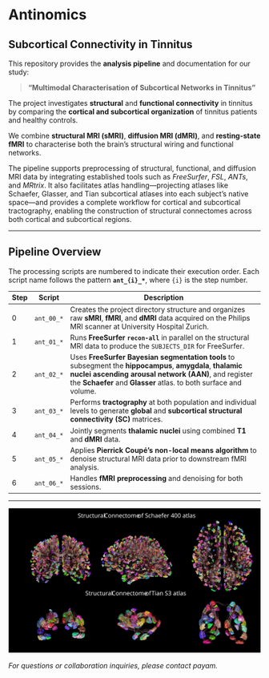 # Antinomics

## Subcortical Connectivity in Tinnitus

This repository provides the **analysis pipeline** and documentation for our study:

> **“Multimodal Characterisation of Subcortical Networks in Tinnitus”**

The project investigates **structural** and **functional connectivity** in tinnitus by comparing the **cortical and subcortical organization** of tinnitus patients and healthy controls.

We combine **structural MRI (sMRI)**, **diffusion MRI (dMRI)**, and **resting-state fMRI** to characterise both the brain’s structural wiring and functional networks.

The pipeline supports preprocessing of structural, functional, and diffusion MRI data by integrating established tools such as *FreeSurfer*, *FSL*, *ANTs*, and *MRtrix*. It also facilitates atlas handling—projecting atlases like Schaefer, Glasser, and Tian subcortical atlases into each subject’s native space—and provides a complete workflow for cortical and subcortical tractography, enabling the construction of structural connectomes across both cortical and subcortical regions.

---

## Pipeline Overview

The processing scripts are numbered to indicate their execution order. Each script name follows the pattern **`ant_{i}_*`**, where `{i}` is the step number.

| Step | Script      | Description |
|------|------------|------------|
| 0    | `ant_00_*` | Creates the project directory structure and organizes raw **sMRI**, **fMRI**, and **dMRI** data acquired on the Philips MRI scanner at University Hospital Zurich. |
| 1    | `ant_01_*` | Runs **FreeSurfer `recon-all`** in parallel on the structural MRI data to produce the `SUBJECTS_DIR` for FreeSurfer. |
| 2    | `ant_02_*` | Uses **FreeSurfer Bayesian segmentation tools** to subsegment the **hippocampus**, **amygdala**, **thalamic nuclei** **ascending arousal network (AAN)**, and register the **Schaefer** and **Glasser** atlas. to both surface and volume. |
| 3    | `ant_03_*` | Performs **tractography** at both population and individual levels to generate **global** and **subcortical structural connectivity (SC)** matrices. |
| 4    | `ant_04_*` | Jointly segments **thalamic nuclei** using combined **T1** and **dMRI** data. |
| 5    | `ant_05_*` | Applies **Pierrick Coupé’s non-local means algorithm** to denoise structural MRI data prior to downstream fMRI analysis. |
| 6    | `ant_06_*` | Handles **fMRI preprocessing** and denoising for both sessions. |

---

<p align="center">
  <img src="images/Picture_1.svg" alt="Pipeline illustration" width="800">
</p>

*For questions or collaboration inquiries, please contact payam.*
